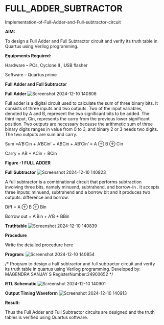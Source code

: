 # FULL_ADDER_SUBTRACTOR

Implementation-of-Full-Adder-and-Full-subtractor-circuit

**AIM:**

To design a Full Adder and Full Subtractor circuit and verify its truth table in Quartus using Verilog programming.

**Equipments Required:**

Hardware – PCs, Cyclone II , USB flasher

Software – Quartus prime

**Full Adder and Full Subtractor**

**Full Adder**
![Screenshot 2024-12-10 140806](https://github.com/user-attachments/assets/b2b6dd94-419c-4910-b743-51b2917cfd52)

Full adder is a digital circuit used to calculate the sum of three binary bits. It consists of three inputs and two outputs. Two of the input variables, denoted by A and B, represent the two significant bits to be added. The third input, Cin, represents the carry from the previous lower significant position. Two outputs are necessary because the arithmetic sum of three binary digits ranges in value from 0 to 3, and binary 2 or 3 needs two digits. The two outputs are sum and carry.

Sum =A’B’Cin + A’BCin’ + ABCin + AB’Cin’ = A ⊕ B ⊕ Cin 

Carry = AB + ACin + BCin

**Figure -1 FULL ADDER**

**Full Subtractor**
![Screenshot 2024-12-10 140823](https://github.com/user-attachments/assets/a28b82e2-8373-4969-8436-0f238fdb5ae3)

A full subtractor is a combinational circuit that performs subtraction involving three bits, namely minuend, subtrahend, and borrow-in . It accepts three inputs: minuend, subtrahend and a borrow bit and it produces two outputs: difference and borrow.


Diff = A ⊕ B ⊕ Bin 

Borrow out = A'Bin + A'B + BBin

**Truthtable**
![Screenshot 2024-12-10 140839](https://github.com/user-attachments/assets/dd1ff52c-7ceb-42a5-aac3-b50e351c890a)

**Procedure**

Write the detailed procedure here

**Program:**
![Screenshot 2024-12-10 140854](https://github.com/user-attachments/assets/15ddb9f5-de74-49fb-928e-d74d30226ac2)

/* Program to design a half subtractor and full subtractor circuit and verify its truth table in quartus using Verilog programming.
Developed by: MAGENDRA SANJAY S
RegisterNumber:24900652
*/

**RTL Schematic**
![Screenshot 2024-12-10 140901](https://github.com/user-attachments/assets/05a7d512-07d7-4b6b-9831-885491fb58a3)

**Output Timing Waveform**
![Screenshot 2024-12-10 140913](https://github.com/user-attachments/assets/030eeccc-8dd3-4304-9d45-d578ad20da14)

**Result:**

Thus the Full Adder and Full Subtractor circuits are designed and the truth tables is verified using Quartus software.



